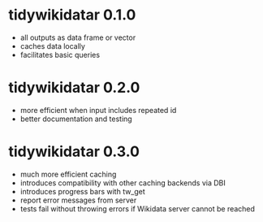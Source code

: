 # tidywikidatar 0.1.0

* all outputs as data frame or vector
* caches data locally
* facilitates basic queries

# tidywikidatar 0.2.0

* more efficient when input includes repeated id
* better documentation and testing

# tidywikidatar 0.3.0

* much more efficient caching
* introduces compatibility with other caching backends via DBI
* introduces progress bars with tw_get
* report error messages from server
* tests fail without throwing errors if Wikidata server cannot be reached

